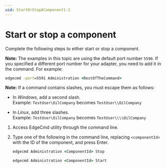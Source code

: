 ```yaml
---
uid: StartOrStopAComponent1-1
---
```


# Start or stop a component

Complete the following steps to either start or stop a component.

**Note:** The examples in this topic are using the default port number `5590`. If you specified a different port number for your adapter, you need to add it in the command. For example:

```cmd
edgecmd -port=5591 Administration <RestOfTheCommand>
```

**Note:** If a command contains slashes, you must escape them as follows:<br> 
  - In *Windows*, add a second slash.<br> 
       Example: `TestUser\OilCompany` becomes `TestUser\\OilCompany`

  - In *Linux*, add three slashes.<br>
       Example: `TestUser\OilCompany` becomes `TestUser\\\\OilCompany`

1. Access EdgeCmd utility through the command line.
2. Type one of the following in the command line, replacing `<componentId>` with the ID of the component, and press Enter.

   ```cmd
   edgecmd Administration <ComponentId> Stop
   ```
  
   ```cmd
   edgecmd Administration <ComponentId> Start
   ```
